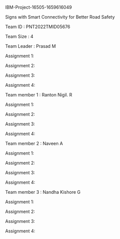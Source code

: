 IBM-Project-16505-1659616049

Signs with Smart Connectivity for Better Road Safety

Team ID : PNT2022TMID05676

Team Size : 4

Team Leader : Prasad M

Assignment 1:

Assignment 2:

Assignment 3:

Assignment 4:


Team member 1 : Ranton Nigil. R

Assignment 1:

Assignment 2:

Assignment 3:

Assignment 4:


Team member 2 : Naveen A

Assignment 1:

Assignment 2:

Assignment 3:

Assignment 4:


Team member 3 : Nandha Kishore G

Assignment 1:

Assignment 2:

Assignment 3:

Assignment 4:
